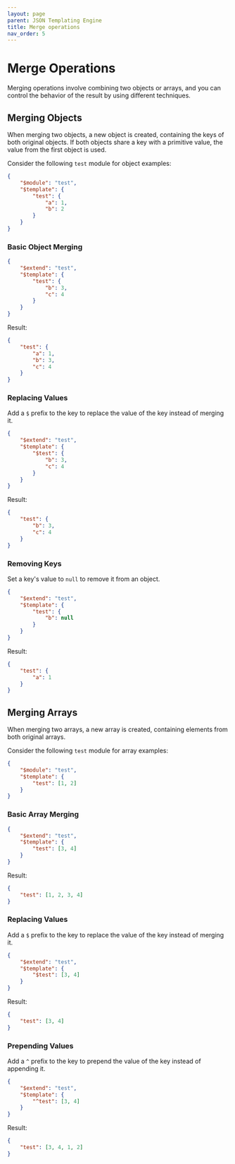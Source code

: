 ```yaml
---
layout: page
parent: JSON Templating Engine
title: Merge operations
nav_order: 5
---
```


# Merge Operations

Merging operations involve combining two objects or arrays, and you can control the behavior of the result by using different techniques.

## Merging Objects

When merging two objects, a new object is created, containing the keys of both original objects. If both objects share a key with a primitive value, the value from the first object is used.

Consider the following `test` module for object examples:

```json
{
    "$module": "test",
    "$template": {
        "test": {
            "a": 1,
            "b": 2
        }
    }
}
```

### Basic Object Merging

```json
{
    "$extend": "test",
    "$template": {
        "test": {
            "b": 3,
            "c": 4
        }
    }
}
```

Result:

```json
{
    "test": {
        "a": 1,
        "b": 3,
        "c": 4
    }
}
```

### Replacing Values

Add a `$` prefix to the key to replace the value of the key instead of merging it.

```json
{
    "$extend": "test",
    "$template": {
        "$test": {
            "b": 3,
            "c": 4
        }
    }
}
```

Result:

```json
{
    "test": {
        "b": 3,
        "c": 4
    }
}
```

### Removing Keys

Set a key's value to `null` to remove it from an object.

```json
{
    "$extend": "test",
    "$template": {
        "test": {
            "b": null
        }
    }
}
```

Result:

```json
{
    "test": {
        "a": 1
    }
}
```

## Merging Arrays

When merging two arrays, a new array is created, containing elements from both original arrays.

Consider the following `test` module for array examples:

```json
{
    "$module": "test",
    "$template": {
        "test": [1, 2]
    }
}
```

### Basic Array Merging

```json
{
    "$extend": "test",
    "$template": {
        "test": [3, 4]
    }
}
```

Result:

```json
{
    "test": [1, 2, 3, 4]
}
```

### Replacing Values

Add a `$` prefix to the key to replace the value of the key instead of merging it.

```json
{
    "$extend": "test",
    "$template": {
        "$test": [3, 4]
    }
}
```

Result:

```json
{
    "test": [3, 4]
}
```

### Prepending Values

Add a `^` prefix to the key to prepend the value of the key instead of appending it.

```json
{
    "$extend": "test",
    "$template": {
        "^test": [3, 4]
    }
}
```

Result:

```json
{
    "test": [3, 4, 1, 2]
}
```
